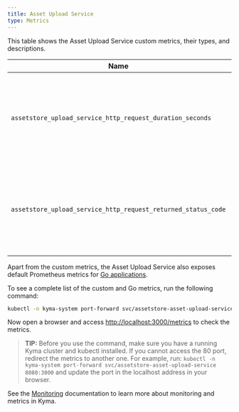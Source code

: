 ```yaml
---
title: Asset Upload Service
type: Metrics
---
```


This table shows the Asset Upload Service custom metrics, their types, and descriptions.

| Name | Type | Decription |
|------|-------------|------|
| `assetstore_upload_service_http_request_duration_seconds` | histogram | Specifies a number of HTTP requests the service processes in a given time series. |
| `assetstore_upload_service_http_request_returned_status_code` | counter | Specifies a number of different HTTP response status codes in a given time series. |

Apart from the custom metrics, the Asset Upload Service also exposes default Prometheus metrics for [Go applications](https://prometheus.io/docs/guides/go-application/).

To see a complete list of the custom and Go metrics, run the following command:

```bash
kubectl -n kyma-system port-forward svc/assetstore-asset-upload-service 3000
```

Now open a browser and access [http://localhost:3000/metrics](http://localhost:3000/metrics) to check the metrics.

> **TIP:** Before you use the command, make sure you have a running Kyma cluster and kubectl installed. If you cannot access the 80 port, redirect the metrics to another one. For example, run: `kubectl -n kyma-system port-forward svc/assetstore-asset-upload-service 8080:3000` and update the port in the localhost address in your browser.

See the [Monitoring](/components/monitoring) documentation to learn more about monitoring and metrics in Kyma.
